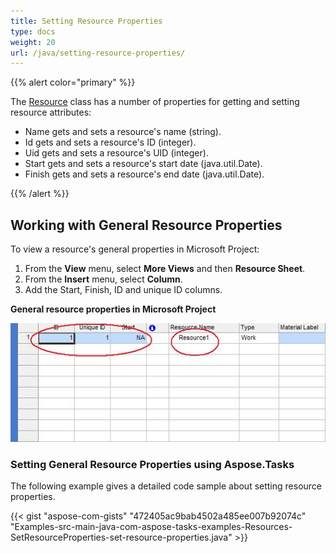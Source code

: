 ```yaml
---
title: Setting Resource Properties
type: docs
weight: 20
url: /java/setting-resource-properties/
---
```


{{% alert color="primary" %}} 

The [Resource](https://apireference.aspose.com/tasks/java/com.aspose.tasks/Resource) class has a number of properties for getting and setting resource attributes:

- Name gets and sets a resource's name (string).
- Id gets and sets a resource's ID (integer).
- Uid gets and sets a resource's UID (integer).
- Start gets and sets a resource's start date (java.util.Date).
- Finish gets and sets a resource's end date (java.util.Date).

{{% /alert %}} 
## **Working with General Resource Properties**
To view a resource's general properties in Microsoft Project:

1. From the **View** menu, select **More Views** and then **Resource Sheet**.
1. From the **Insert** menu, select **Column**.
1. Add the Start, Finish, ID and unique ID columns.


**General resource properties in Microsoft Project** 

![todo:image_alt_text](setting-resource-properties_1.png)
### **Setting General Resource Properties using Aspose.Tasks**
The following example gives a detailed code sample about setting resource properties.

{{< gist "aspose-com-gists" "472405ac9bab4502a485ee007b92074c" "Examples-src-main-java-com-aspose-tasks-examples-Resources-SetResourceProperties-set-resource-properties.java" >}}
